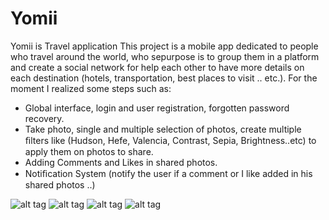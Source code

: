 # Yomii
Yomii is Travel application
This project is a mobile app dedicated to people who travel around the world, who sepurpose is to group them in a platform and create a social network for help each other to have more details on each destination (hotels, transportation, best places to visit .. etc.). For the moment I realized some steps such as: 
- Global interface, login and user registration, forgotten password recovery. 
- Take photo, single and multiple selection of photos, create multiple ﬁlters like (Hudson, Hefe, Valencia, Contrast, Sepia, Brightness..etc) to apply them on photos to share. 
- Adding Comments and Likes in shared photos. 
- Notiﬁcation System (notify the user if a comment or I like added in his shared photos ..)

![alt tag](https://seddiks.github.io./photos/login.png)
![alt tag](https://seddiks.github.io./photos/login.png)
![alt tag](https://seddiks.github.io./photos/login.png)
![alt tag](https://seddiks.github.io./photos/login.png)
